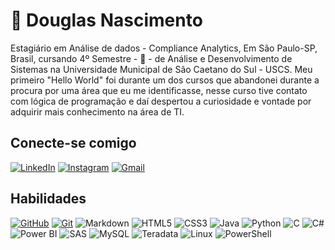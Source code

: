 
# 🤙 Douglas Nascimento 
Estagiário em Análise de dados - Compliance Analytics, Em São Paulo-SP, Brasil, cursando 4º Semestre - 🙌 -  de Análise e Desenvolvimento de Sistemas na Universidade Municipal de São Caetano do Sul - USCS. Meu primeiro "Hello World" foi durante um dos cursos que abandonei durante a procura por uma área que eu me identificasse, nesse curso tive contato com lógica de programação e daí despertou a curiosidade e vontade por adquirir mais conhecimento na área de TI.


## Conecte-se comigo
[![LinkedIn](https://img.shields.io/badge/LinkedIn-fff?style=for-the-badge&logo=linkedin&logoColor=0E76A8)](https://www.linkedin.com/in/dgsousa1992/)
[![Instagram](https://img.shields.io/badge/Instagram-fff?style=for-the-badge&logo=instagram)](https://www.instagram.com/nascidoug/)
[![Gmail](https://img.shields.io/badge/Gmail-fff?style=for-the-badge&logo=gmail&logoColor=EA4335)](mailto:dgsousa@gmail.com)




## Habilidades
[![GitHub](https://img.shields.io/badge/GitHub-fff?style=for-the-badge&logo=github&logoColor=000)](https://docs.github.com/)
[![Git](https://img.shields.io/badge/Git-fff?style=for-the-badge&logo=git)](https://git-scm.com/doc) 
![Markdown](https://img.shields.io/badge/Markdown-fff?style=for-the-badge)
![HTML5](https://img.shields.io/badge/HTML5-fff?style=for-the-badge&logo=html5)
![CSS3](https://img.shields.io/badge/CSS3-fff?style=for-the-badge&logo=css3&logoColor=264CE4)
![Java](https://img.shields.io/badge/Java-fff?style=for-the-badge&logo=java)
![Python](https://img.shields.io/badge/Python-fff?style=for-the-badge&logo=python)
![C](https://img.shields.io/badge/C-fff?style=for-the-badge&logo=c)
![C#](https://img.shields.io/badge/C%23-fff?style=for-the-badge&logo=c-sharp&logoColor=823085)
![Power BI](https://img.shields.io/badge/Power%20BI-fff?style=for-the-badge&logo=power-bi&logoColor=00AEF0)
![SAS](https://img.shields.io/badge/SAS-fff?style=for-the-badge&logo=sas&logoColor=003366)
![MySQL](https://img.shields.io/badge/MySQL-fff?style=for-the-badge&logo=mysql&logoColor=4479A1)
![Teradata](https://img.shields.io/badge/Teradata-fff?style=for-the-badge&logo=teradata&logoColor=FF6F00)
![Linux](https://img.shields.io/badge/Linux-fff?style=for-the-badge&logo=linux&logoColor=black)
![PowerShell](https://img.shields.io/badge/PowerShell-fff?style=for-the-badge&logo=powershell&logoColor=5391FE)

